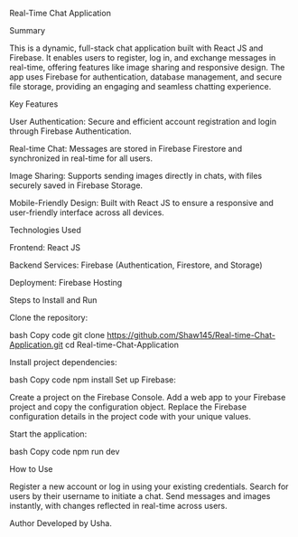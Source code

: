 Real-Time Chat Application

Summary

This is a dynamic, full-stack chat application built with React JS and Firebase. It enables users to register, log in, and exchange messages in real-time, offering features like image sharing and responsive design. The app uses Firebase for authentication, database management, and secure file storage, providing an engaging and seamless chatting experience.

Key Features

User Authentication: Secure and efficient account registration and login through Firebase Authentication.

Real-time Chat: Messages are stored in Firebase Firestore and synchronized in real-time for all users.

Image Sharing: Supports sending images directly in chats, with files securely saved in Firebase Storage.

Mobile-Friendly Design: Built with React JS to ensure a responsive and user-friendly interface across all devices.

Technologies Used

Frontend: React JS

Backend Services: Firebase (Authentication, Firestore, and Storage)

Deployment: Firebase Hosting

Steps to Install and Run

Clone the repository:

bash
Copy code
git clone https://github.com/Shaw145/Real-time-Chat-Application.git
cd Real-time-Chat-Application

Install project dependencies:

bash
Copy code
npm install
Set up Firebase:

Create a project on the Firebase Console.
Add a web app to your Firebase project and copy the configuration object.
Replace the Firebase configuration details in the project code with your unique values.

Start the application:

bash
Copy code
npm run dev

How to Use

Register a new account or log in using your existing credentials.
Search for users by their username to initiate a chat.
Send messages and images instantly, with changes reflected in real-time across users.

Author
Developed by Usha.
